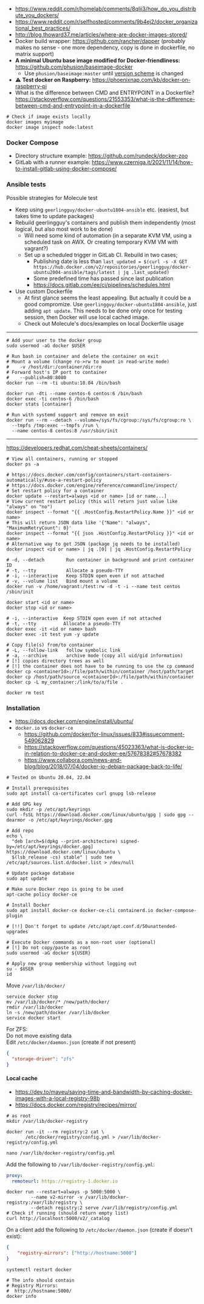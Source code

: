 * https://www.reddit.com/r/homelab/comments/8qlii3/how_do_you_distribute_you_dockers/
* https://www.reddit.com/r/selfhosted/comments/9b4ej2/docker_organizational_best_practices/
* http://blog.thoward37.me/articles/where-are-docker-images-stored/
* Docker build wrapper: https://github.com/rancher/dapper (probably makes no sense - one more dependency, copy is done in dockerfile, no matrix support)
* **A minimal Ubuntu base image modified for Docker-friendliness:** https://github.com/phusion/baseimage-docker
    * Use `phusion/baseimage:master` until [version scheme](https://github.com/phusion/baseimage-docker/issues/543) is changed
* :warning: **Test docker on Raspberry:** https://phoenixnap.com/kb/docker-on-raspberry-pi
* What is the difference between CMD and ENTRYPOINT in a Dockerfile? https://stackoverflow.com/questions/21553353/what-is-the-difference-between-cmd-and-entrypoint-in-a-dockerfile

```shell
# Check if image exists locally
docker images myimage
docker image inspect node:latest
```

### Docker Compose

* Directory structure example: https://github.com/rundeck/docker-zoo
* GitLab with a runner example: https://www.czerniga.it/2021/11/14/how-to-install-gitlab-using-docker-compose/
    
### Ansible tests
Possible strategies for Molecule test
* Keep using `geerlingguy/docker-ubuntu1804-ansible` etc. (easiest, but takes time to update packages)
* Rebuild geerlingguy's containers and publish them independently (most logical, but also most work to be done)
    * Will need some kind of automation (in a separate KVM VM, using a scheduled task on AWX. Or creating temporary KVM VM with vagrant?)
    * Set up a scheduled trigger in GitLab CI. Rebuild in two cases;
      * Publishing date is less than `last_updated = $(curl -s -X GET https://hub.docker.com/v2/repositories/geerlingguy/docker-ubuntu2004-ansible/tags/latest | jq .last_updated)
`
      * Some predefined time has passed since last publication
      * https://docs.gitlab.com/ee/ci/pipelines/schedules.html
* Use custom Dockerfile
    * At first glance seems the least appealing. But actually it could be a good compromize. Use `geerlingguy/docker-ubuntu1804-ansible`,
      just adding `apt update`. This needs to be done only once for testing session, then Docker will use local cached image.
    * Check out Molecule's docs/examples on local Dockerfile usage

----
```shell
# Add your user to the docker group
sudo usermod -aG docker $USER

# Run bash in container and delete the container on exit
# Mount a volume (change ro->rw to mount in read-write mode)
#    -v /host/dir:/container/dir:ro
# Forward host's IP port to container
#    --publish=80:8080 
docker run --rm -ti ubuntu:18.04 /bin/bash

docker run -dti --name centos-6 centos:6 /bin/bash
docker exec -ti centos-6 /bin/bash
docker stats [container]

# Run with systemd support and remove on exit
docker run --rm --detach --volume=/sys/fs/cgroup:/sys/fs/cgroup:ro \
  --tmpfs /tmp:exec --tmpfs /run \
  --name centos-8 centos:8 /usr/sbin/init
```
----
https://developers.redhat.com/cheat-sheets/containers/

```shell
# View all containers, running or stopped
docker ps -a

# https://docs.docker.com/config/containers/start-containers-automatically/#use-a-restart-policy
# https://docs.docker.com/engine/reference/commandline/inspect/
# Set restart policy for a container
docker update --restart=always <id or name> [id or name...]
# View current restart policy (this will return just value like "always" on "no")
docker inspect --format "{{ .HostConfig.RestartPolicy.Name }}" <id or name>
# This will return JSON data like '{"Name": "always", "MaximumRetryCount": 0}'
docker inspect --format "{{ json .HostConfig.RestartPolicy }}" <id or name>
# Alternative way to get JSON (package jq needs to be installed)
docker inspect <id or name> | jq .[0] | jq .HostConfig.RestartPolicy

# -d, --detach        Run container in background and print container ID
# -t, --tty           Allocate a pseudo-TTY
# -i, --interactive   Keep STDIN open even if not attached
# -v, --volume list   Bind mount a volume
docker run -v /home/vagrant:/test:rw -d -t -i --name test centos /sbin/init

docker start <id or name>
docker stop <id or name>

# -i, --interactive  Keep STDIN open even if not attached
# -t, --tty          Allocate a pseudo-TTY
docker exec -it <id or name> bash
docker exec -it test yum -y update

# Copy file(s) from/to container
# -L, --follow-link   follow symbolic link
# -a, --archive       archive mode (copy all uid/gid information)
# [!] copies directory trees as well
# [!] the container does not have to be running to use the cp command
docker cp <containerId>:/file/path/within/container /host/path/target
docker cp /host/path/source <containerId>:/file/path/within/container
docker cp -L my_container:/link/to/a/file .

docker rm test
```

### Installation
* https://docs.docker.com/engine/install/ubuntu/
* `docker.io` vs `docker-ce`
    * https://github.com/docker/for-linux/issues/833#issuecomment-549062829
    * https://stackoverflow.com/questions/45023363/what-is-docker-io-in-relation-to-docker-ce-and-docker-ee/57678382#57678382
    * https://www.collabora.com/news-and-blog/blog/2018/07/04/docker-io-debian-package-back-to-life/
```shell
# Tested on Ubuntu 20.04, 22.04

# Install prerequisites
sudo apt install ca-certificates curl gnupg lsb-release

# Add GPG key
sudo mkdir -p /etc/apt/keyrings
curl -fsSL https://download.docker.com/linux/ubuntu/gpg | sudo gpg --dearmor -o /etc/apt/keyrings/docker.gpg
 
# Add repo
echo \
  "deb [arch=$(dpkg --print-architecture) signed-by=/etc/apt/keyrings/docker.gpg] https://download.docker.com/linux/ubuntu \
  $(lsb_release -cs) stable" | sudo tee /etc/apt/sources.list.d/docker.list > /dev/null

# Update package database
sudo apt update

# Make sure Docker repo is going to be used
apt-cache policy docker-ce

# Install Docker
sudo apt install docker-ce docker-ce-cli containerd.io docker-compose-plugin

# [!!] Don't forget to update /etc/apt/apt.conf.d/50unattended-upgrades

# Execute Docker commands as a non-root user (optional)
# [!] Do not copy/paste as root
sudo usermod -aG docker ${USER}

# Apply new group membership without logging out
su - $USER
id
```

Move `/var/lib/docker/`
```shell
service docker stop
mv /var/lib/docker/* /new/path/docker/
rmdir /var/lib/docker
ln -s /new/path/docker /var/lib/docker
service docker start
```
For ZFS:<br>
Do not move existing data<br>
Edit `/etc/docker/daemon.json` (create if not present)
```json
{
  "storage-driver": "zfs"
}
```

#### Local cache

* https://dev.to/mayeu/saving-time-and-bandwidth-by-caching-docker-images-with-a-local-registry-98b
* https://docs.docker.com/registry/recipes/mirror/

```shell
# as root
mkdir /var/lib/docker-registry

docker run -it --rm registry:2 cat \
       /etc/docker/registry/config.yml > /var/lib/docker-registry/config.yml
       
nano /var/lib/docker-registry/config.yml
```
Add the following to `/var/lib/docker-registry/config.yml`:
```yaml
proxy:
  remoteurl: https://registry-1.docker.io
```
```shell
docker run --restart=always -p 5000:5000 \
         --name v2-mirror -v /var/lib/docker-registry:/var/lib/registry \
         --detach registry:2 serve /var/lib/registry/config.yml
# Check if running (should return empty list)
curl http://localhost:5000/v2/_catalog
```
On a client add the following to `/etc/docker/daemon.json` (create if doesn't exist):
```json
{
    "registry-mirrors": ["http://hostname:5000"]
}
```

```shell
systemctl restart docker

# The info should contain
# Registry Mirrors:
#  http://hostname:5000/
docker info
```
